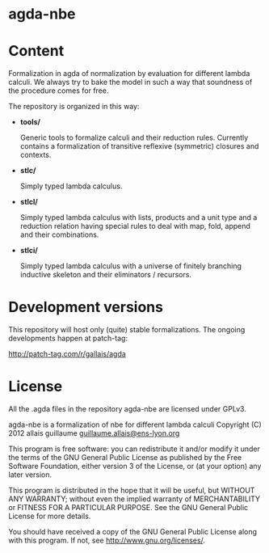 agda-nbe
========

# Content

Formalization in agda of normalization by evaluation for
different lambda calculi. We always try to bake the model
in such a way that soundness of the procedure comes for
free.

The repository is organized in this way:

* __tools/__

  Generic tools to formalize calculi and their reduction
  rules. Currently contains a formalization of transitive
  reflexive (symmetric) closures and contexts.

* __stlc/__

  Simply typed lambda calculus.

* __stlcl/__

  Simply typed lambda calculus with lists, products and a
  unit type and a reduction relation having special rules
  to deal with map, fold, append and their combinations.

* __stlci/__

  Simply typed lambda calculus with a universe of finitely
  branching inductive skeleton and their eliminators /
  recursors.

# Development versions

This repository will host only (quite) stable formalizations.
The ongoing developments happen at patch-tag:

http://patch-tag.com/r/gallais/agda

# License

All the .agda files in the repository agda-nbe are licensed under
GPLv3.

agda-nbe is a formalization of nbe for different lambda calculi
Copyright (C) 2012 allais guillaume <guillaume.allais@ens-lyon.org>

This program is free software: you can redistribute it and/or modify
it under the terms of the GNU General Public License as published by
the Free Software Foundation, either version 3 of the License, or
(at your option) any later version.

This program is distributed in the hope that it will be useful,
but WITHOUT ANY WARRANTY; without even the implied warranty of
MERCHANTABILITY or FITNESS FOR A PARTICULAR PURPOSE.  See the
GNU General Public License for more details.

You should have received a copy of the GNU General Public License
along with this program.  If not, see <http://www.gnu.org/licenses/>.
